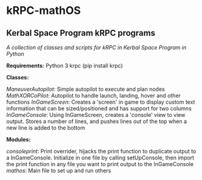 # kRPC-mathOS
## Kerbal Space Program kRPC programs

_A collection of classes and scripts for kRPC in Kerbal Space Program in Python_

**Requirements:**
Python 3
krpc (pip install krpc)

**Classes:**

_ManeuverAutopilot_: Simple autopilot to execute and plan nodes
_MathXORCoPilot_: Autopilot to handle launch, landing, hover and other functions
_InGameScreen_: Creates a 'screen' in game to display custom text information that can be sized/positioned and has support for two columns
_InGameConsole_: Using InGameScreen, creates a 'console' view to view output.  Stores a number of lines, and pushes lines out of the top when a new line is added to the bottom

**Modules:**

_consoleprint_: Print overrider, hijacks the print function to duplicate output to a InGameConsole.  Initialize in one file by calling setUpConsole, then import the print function in any file you want to print output to the InGameConsole
_mathos_: Main file to set up and run others
